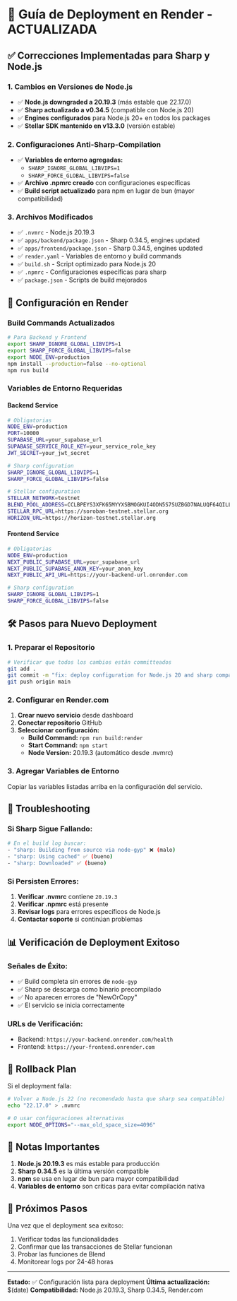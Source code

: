 # 🚀 Guía de Deployment en Render - ACTUALIZADA

## ✅ Correcciones Implementadas para Sharp y Node.js

### 1. Cambios en Versiones de Node.js

- ✅ **Node.js downgraded a 20.19.3** (más estable que 22.17.0)
- ✅ **Sharp actualizado a v0.34.5** (compatible con Node.js 20)
- ✅ **Engines configurados** para Node.js 20+ en todos los packages
- ✅ **Stellar SDK mantenido en v13.3.0** (versión estable)

### 2. Configuraciones Anti-Sharp-Compilation

- ✅ **Variables de entorno agregadas:**
  - `SHARP_IGNORE_GLOBAL_LIBVIPS=1`
  - `SHARP_FORCE_GLOBAL_LIBVIPS=false`
- ✅ **Archivo .npmrc creado** con configuraciones específicas
- ✅ **Build script actualizado** para npm en lugar de bun (mayor compatibilidad)

### 3. Archivos Modificados

- ✅ `.nvmrc` - Node.js 20.19.3
- ✅ `apps/backend/package.json` - Sharp 0.34.5, engines updated
- ✅ `apps/frontend/package.json` - Sharp 0.34.5, engines updated
- ✅ `render.yaml` - Variables de entorno y build commands
- ✅ `build.sh` - Script optimizado para Node.js 20
- ✅ `.npmrc` - Configuraciones específicas para sharp
- ✅ `package.json` - Scripts de build mejorados

## 🔧 Configuración en Render

### Build Commands Actualizados

```bash
# Para Backend y Frontend
export SHARP_IGNORE_GLOBAL_LIBVIPS=1
export SHARP_FORCE_GLOBAL_LIBVIPS=false
export NODE_ENV=production
npm install --production=false --no-optional
npm run build
```

### Variables de Entorno Requeridas

#### Backend Service

```bash
# Obligatorias
NODE_ENV=production
PORT=10000
SUPABASE_URL=your_supabase_url
SUPABASE_SERVICE_ROLE_KEY=your_service_role_key
JWT_SECRET=your_jwt_secret

# Sharp configuration
SHARP_IGNORE_GLOBAL_LIBVIPS=1
SHARP_FORCE_GLOBAL_LIBVIPS=false

# Stellar configuration
STELLAR_NETWORK=testnet
BLEND_POOL_ADDRESS=CCLBPEYS3XFK65MYYXSBMOGKUI4ODN5S7SUZBGD7NALUQF64QILLX5B5
STELLAR_RPC_URL=https://soroban-testnet.stellar.org
HORIZON_URL=https://horizon-testnet.stellar.org
```

#### Frontend Service

```bash
# Obligatorias
NODE_ENV=production
NEXT_PUBLIC_SUPABASE_URL=your_supabase_url
NEXT_PUBLIC_SUPABASE_ANON_KEY=your_anon_key
NEXT_PUBLIC_API_URL=https://your-backend-url.onrender.com

# Sharp configuration
SHARP_IGNORE_GLOBAL_LIBVIPS=1
SHARP_FORCE_GLOBAL_LIBVIPS=false
```

## 🛠️ Pasos para Nuevo Deployment

### 1. Preparar el Repositorio

```bash
# Verificar que todos los cambios están committeados
git add .
git commit -m "fix: deploy configuration for Node.js 20 and sharp compatibility"
git push origin main
```

### 2. Configurar en Render.com

1. **Crear nuevo servicio** desde dashboard
2. **Conectar repositorio** GitHub
3. **Seleccionar configuración:**
   - **Build Command:** `npm run build:render`
   - **Start Command:** `npm start`
   - **Node Version:** 20.19.3 (automático desde .nvmrc)

### 3. Agregar Variables de Entorno

Copiar las variables listadas arriba en la configuración del servicio.

## 🐛 Troubleshooting

### Si Sharp Sigue Fallando:

```bash
# En el build log buscar:
- "sharp: Building from source via node-gyp" ❌ (malo)
- "sharp: Using cached" ✅ (bueno)
- "sharp: Downloaded" ✅ (bueno)
```

### Si Persisten Errores:

1. **Verificar .nvmrc** contiene `20.19.3`
2. **Verificar .npmrc** está presente
3. **Revisar logs** para errores específicos de Node.js
4. **Contactar soporte** si continúan problemas

## 📊 Verificación de Deployment Exitoso

### Señales de Éxito:

- ✅ Build completa sin errores de `node-gyp`
- ✅ Sharp se descarga como binario precompilado
- ✅ No aparecen errores de "NewOrCopy"
- ✅ El servicio se inicia correctamente

### URLs de Verificación:

- Backend: `https://your-backend.onrender.com/health`
- Frontend: `https://your-frontend.onrender.com`

## 🔄 Rollback Plan

Si el deployment falla:

```bash
# Volver a Node.js 22 (no recomendado hasta que sharp sea compatible)
echo "22.17.0" > .nvmrc

# O usar configuraciones alternativas
export NODE_OPTIONS="--max_old_space_size=4096"
```

## 📝 Notas Importantes

1. **Node.js 20.19.3** es más estable para producción
2. **Sharp 0.34.5** es la última versión compatible
3. **npm** se usa en lugar de bun para mayor compatibilidad
4. **Variables de entorno** son críticas para evitar compilación nativa

## 🎯 Próximos Pasos

Una vez que el deployment sea exitoso:

1. Verificar todas las funcionalidades
2. Confirmar que las transacciones de Stellar funcionan
3. Probar las funciones de Blend
4. Monitorear logs por 24-48 horas

---

**Estado:** ✅ Configuración lista para deployment
**Última actualización:** $(date)
**Compatibilidad:** Node.js 20.19.3, Sharp 0.34.5, Render.com
